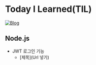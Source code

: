 # Today I Learned(TIL) 
[![Blog](https://img.shields.io/badge/Blog-velog.io/@takgue1224-green.svg)](https://velog.io/@takgue1224)

## Node.js
* JWT 로그인 기능
  * [제목](Url 넣기)

